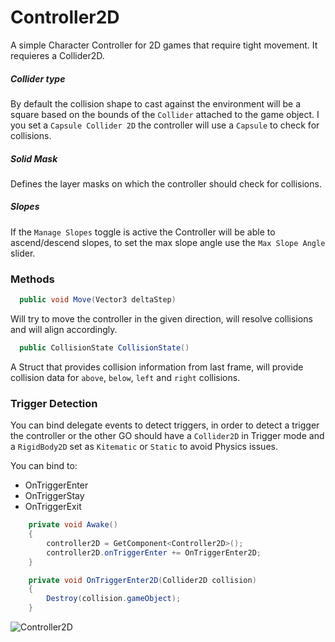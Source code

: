 # Controller2D

A simple Character Controller for 2D games that require tight movement. It requieres a Collider2D.

##### Collider type #####
By default the collision shape to cast against the environment will be a square based on the bounds of the `Collider` attached to the game object. I you set a `Capsule Collider 2D` the controller will use a `Capsule` to check for collisions.

##### Solid Mask #####
Defines the layer masks on which the controller should check for collisions.

##### Slopes #####
If the `Manage Slopes` toggle is active the Controller will be able to ascend/descend slopes, to set the max slope angle use the `Max Slope Angle` slider.

### Methods

```C#
  public void Move(Vector3 deltaStep)
````
Will try to move the controller in the given direction, will resolve collisions and will align accordingly.

```C#
  public CollisionState CollisionState()
```
A Struct that provides collision information from last frame, will provide collision data for `above`, `below`, `left` and `right` collisions.


### Trigger Detection

You can bind delegate events to detect triggers, in order to detect a trigger the controller or the other GO should have a `Collider2D` in Trigger mode and a `RigidBody2D` set as `Kitematic` or `Static` to avoid Physics issues.

You can bind to:

- OnTriggerEnter
- OnTriggerStay
- OnTriggerExit


```C#
    private void Awake()
    {
        controller2D = GetComponent<Controller2D>();
        controller2D.onTriggerEnter += OnTriggerEnter2D;
    }

    private void OnTriggerEnter2D(Collider2D collision)
    {
        Destroy(collision.gameObject);
    }
````


![Controller2D](https://github.com/riktothepast/Controller2D/blob/master/ccMovement.gif)

